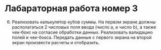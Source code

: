 # Лабараторная работа номер 3
6. Реализовать калькулятор кубов суммы. На первом экране должны располагаться 2 числовых поля ввода (число a, и число b), а также чек-бокс на согласие обработки данных. Реализовать валидацию полей и чек-бокса. Передать данные с первого экрана на второй экран произвести расчеты и отобразить. 
